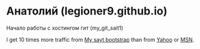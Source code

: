 # Анатолий (legioner9.github.io)
Начало работы с хостингом гит (my_git_sait1)

I get 10 times more traffic from [My sayt bootstrap][1] than from
[Yahoo][2] or [MSN][3].

[1]: https://github.com/legioner9/legioner9.github.io       "My sayt bootstrap"
[2]: http://search.yahoo.com/  "Yahoo Search"
[3]: http://search.msn.com/    "MSN Search"
